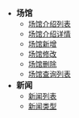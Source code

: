 * <strong><font size="3">场馆</font></strong>
    * [场馆介绍列表](/gymInfoList)
    * [场馆介绍详情](/gymDetail/get)
    * [场馆新增](/gymDetail/post)
    * [场馆修改](/gymDetail/put)
    * [场馆删除](/gymDetail/delete)
    * [场馆查询列表](/gym.md)
* <strong><font size="3">新闻</font></strong>
    * [新闻列表](/news/get)
    * [新闻类型](/news/get-type)
  
    